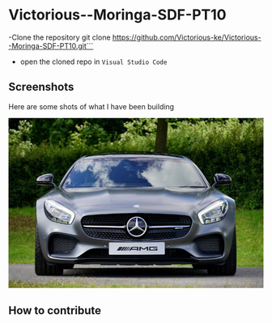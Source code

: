 # Victorious--Moringa-SDF-PT10



-Clone the repository
git clone https://github.com/Victorious-ke/Victorious--Moringa-SDF-PT10.git```

- open the cloned repo in `Visual Studio Code`

## Screenshots
Here are some shots of what I have been building 

![img1](./cars.jpeg)

## How to contribute 
